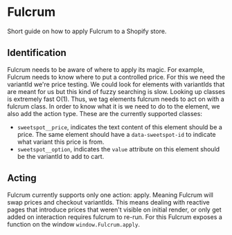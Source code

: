 # Fulcrum
Short guide on how to apply Fulcrum to a Shopify store.

## Identification
Fulcrum needs to be aware of where to apply its magic. For example, Fulcrum needs to know where to put a controlled price. For this we need the variantId we're price testing. We could look for elements with variantIds that are meant for us but this kind of fuzzy searching is slow. Looking up classes is extremely fast O(1). Thus, we tag elements fulcrum needs to act on with a fulcrum class. In order to know what it is we need to do to the element, we also add the action type. These are the currently supported classes:
* `sweetspot__price`, indicates the text content of this element should be a price. The same element should have a `data-sweetspot-id` to indicate what variant this price is from.
* `sweetspot__option`, indicates the `value` attribute on this element should be the variantId to add to cart.

## Acting
Fulcrum currently supports only one action: apply. Meaning Fulcrum will swap prices and checkout variantIds. This means dealing with reactive pages that introduce prices that weren't visible on initial render, or only get added on interaction requires fulcrum to re-run. For this Fulcrum exposes a function on the window `window.Fulcrum.apply`.
